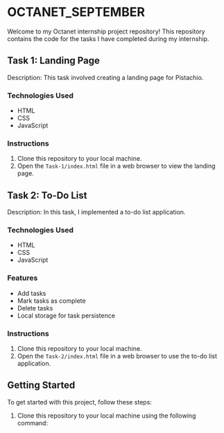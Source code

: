 # OCTANET_SEPTEMBER
Welcome to my Octanet internship project repository! This repository contains the code for the tasks I have completed during my internship.

## Task 1: Landing Page

Description: This task involved creating a landing page for  Pistachio.

### Technologies Used
- HTML
- CSS
- JavaScript

### Instructions
1. Clone this repository to your local machine.
2. Open the `Task-1/index.html` file in a web browser to view the landing page.

## Task 2: To-Do List

Description: In this task, I implemented a to-do list application.

### Technologies Used
- HTML
- CSS
- JavaScript

### Features
- Add tasks
- Mark tasks as complete
- Delete tasks
- Local storage for task persistence

### Instructions
1. Clone this repository to your local machine.
2. Open the `Task-2/index.html` file in a web browser to use the to-do list application.

## Getting Started

To get started with this project, follow these steps:

1. Clone this repository to your local machine using the following command:



